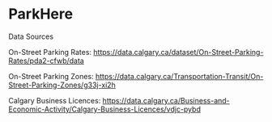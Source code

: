# ParkHere

Data Sources

On-Street Parking Rates: https://data.calgary.ca/dataset/On-Street-Parking-Rates/pda2-cfwb/data

On-Street Parking Zones: https://data.calgary.ca/Transportation-Transit/On-Street-Parking-Zones/g33j-xi2h

Calgary Business Licences: https://data.calgary.ca/Business-and-Economic-Activity/Calgary-Business-Licences/vdjc-pybd
